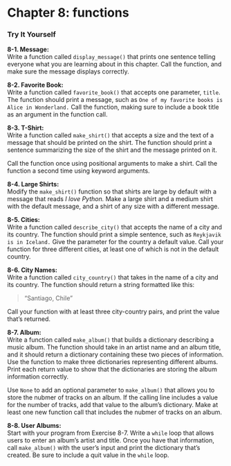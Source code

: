 # Chapter 8: functions
### Try It Yourself

**8-1. Message:**<br>
Write a function called `display_message()` that prints one sentence telling everyone what you are learning about in this chapter. Call the function, and make sure the message displays correctly.

**8-2. Favorite Book:**<br>
Write a function called `favorite_book()` that accepts one parameter, `title`. The function should print a message, such as `One of my favorite books is Alice in Wonderland.` Call the function, making sure to include a book title as an argument in the function call.

**8-3. T-Shirt:**<br>
Write a function called `make_shirt()` that accepts a size and the text of a message that should be printed on the shirt. The function should print a sentence summarizing the size of the shirt and the message printed on it.

 Call the function once using positional arguments to make a shirt. Call the function a second time using keyword arguments.

**8-4. Large Shirts:**<br>
Modify the `make_shirt()` function so that shirts are large by default with a message that reads _I love Python._ Make a large shirt and a medium shirt with the default message, and a shirt of any size with a different message.

**8-5. Cities:**<br>
Write a function called `describe_city()` that accepts the name of a city and its country. The function should print a simple sentence, such as `Reykjavik is in Iceland.` Give the parameter for the country a default value. Call your function for three different cities, at least one of which is not in the default country.

**8-6. City Names:**<br>
Write a function called `city_country()` that takes in the name of a city and its country. The function should return a string formatted like this:

>“Santiago, Chile”

Call your function with at least three city-country pairs, and print the value that’s returned.

**8-7. Album:**<br>
Write a function called `make_album()` that builds a dictionary describing a music album. The function should take in an artist name and an album title, and it should return a dictionary containing these two pieces of information. Use the function to make three dictionaries representing different albums. Print each return value to show that the dictionaries are storing the album information correctly.

Use `None` to add an optional parameter to `make_album()` that allows you to store the nubmer of tracks on an album. If the calling line includes a value for the number of tracks, add that value to the album’s dictionary. Make at least one new function call that includes the nubmer of tracks on an album.

**8-8. User Albums:**<br>
Start with your program from Exercise 8-7. Write a `while` loop that allows users to enter an album’s artist and title. Once you have that information, call `make_album()` with the user’s input and print the dictionary that’s created. Be sure to include a quit value in the `while` loop.


